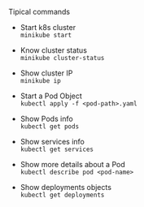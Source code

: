 Tipical commands

- Start k8s cluster  
  `minikube start`

- Know cluster status  
  `minikube cluster-status`

- Show cluster IP  
  `minikube ip`

- Start a Pod Object  
  `kubectl apply -f <pod-path>.yaml`

- Show Pods info  
  `kubectl get pods`

- Show services info  
  `kubectl get services`

- Show more details about a Pod  
  `kubectl describe pod <pod-name>`

- Show deployments objects  
  `kubectl get deployments`
